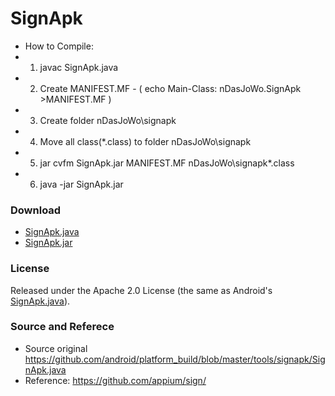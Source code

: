 # SignApk

 * How to Compile:
 * 1. javac SignApk.java
 * 2. Create MANIFEST.MF - ( echo Main-Class: nDasJoWo.SignApk >MANIFEST.MF )
 * 3. Create folder nDasJoWo\signapk
 * 4. Move all class(*.class) to folder nDasJoWo\signapk
 * 5. jar cvfm SignApk.jar MANIFEST.MF nDasJoWo\signapk\*.class
 * 6. java -jar SignApk.jar

 
### Download ###
 - [SignApk.java](https://raw.githubusercontent.com/ndasjowo/SignApk/master/SignApk.java)
 - [SignApk.jar](https://raw.githubusercontent.com/ndasjowo/SignApk/master/SignApk.jar)
 
### License ###
Released under the Apache 2.0 License (the same as Android's [SignApk.java](https://github.com/android/platform_build/blob/master/tools/signapk/SignApk.java)).

### Source and Referece ###
 * Source original https://github.com/android/platform_build/blob/master/tools/signapk/SignApk.java
 * Reference: https://github.com/appium/sign/
 
